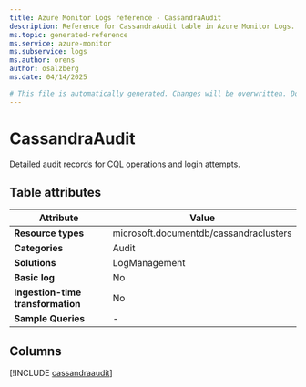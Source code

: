 ```yaml
---
title: Azure Monitor Logs reference - CassandraAudit
description: Reference for CassandraAudit table in Azure Monitor Logs.
ms.topic: generated-reference
ms.service: azure-monitor
ms.subservice: logs
ms.author: orens
author: osalzberg
ms.date: 04/14/2025

# This file is automatically generated. Changes will be overwritten. Do not change this file directly.
---
```


# CassandraAudit

Detailed audit records for CQL operations and login attempts.


## Table attributes

|Attribute|Value|
|---|---|
|**Resource types**|microsoft.documentdb/cassandraclusters|
|**Categories**|Audit|
|**Solutions**| LogManagement|
|**Basic log**|No|
|**Ingestion-time transformation**|No|
|**Sample Queries**|-|



## Columns
  
[!INCLUDE [cassandraaudit](~/reusable-content/ce-skilling/azure/includes/azure-monitor/reference/tables/cassandraaudit-include.md)]
